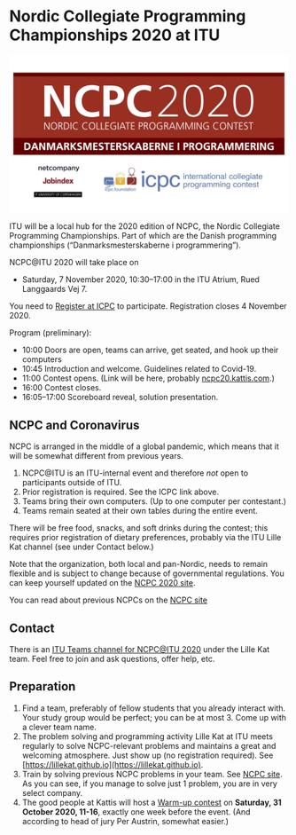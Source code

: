 # Nordic Collegiate Programming Championships 2020 at ITU

![NPCP @ ITU](images/NCPC-2020-1920x1080px.jpg)

ITU will be a local hub for the 2020 edition of NCPC, the Nordic Collegiate Programming Championships.
Part of which are the Danish programming championships (“Danmarksmesterskaberne i programmering”).

NCPC@ITU 2020 will take place on 

* Saturday, 7 November 2020, 10:30–17:00 in the ITU Atrium, Rued Langgaards Vej 7.

You need to [Register at ICPC](https://icpc.global/regionals/finder/Nordic-2020) to participate.
Registration closes 4 November 2020.

Program (preliminary):

* 10:00 Doors are open, teams can arrive, get seated, and hook up their computers
* 10:45 Introduction and welcome. Guidelines related to Covid-19.
* 11:00 Contest opens. (Link will be here, probably [ncpc20.kattis.com](https://ncpc20.kattis.com).)
* 16:00 Contest closes.
* 16:05–17:00 Scoreboard reveal, solution presentation.

## NCPC and Coronavirus

NCPC is arranged in the middle of a global pandemic, which means that it will be somewhat different from previous years.

1. NCPC@ITU is an ITU-internal event and therefore _not_ open to participants outside of ITU.
2. Prior registration is required. See the ICPC link above.
3. Teams bring their own computers. (Up to one computer per contestant.)
4. Teams remain seated at their own tables during the entire event.

There will be free food, snacks, and soft drinks during the contest; this requires prior registration of dietary preferences, probably via the ITU Lille Kat channel (see under Contact below.)

Note that the organization, both local and pan-Nordic, needs to remain flexible and is subject to change because of governmental regulations. 
You can keep yourself updated on the [NCPC 2020 site](https://nordic.icpc.io/ncpc2020/).

You can read about previous NCPCs on the [NCPC site](https://nordic.icpc.io)

## Contact

There is an [ITU Teams channel for NCPC@ITU 2020](https://teams.microsoft.com/l/channel/19%3a954287df1f9847b58af7aa5661c421e9%40thread.tacv2/NCPC%2540ITU%25202020?groupId=f8d37a29-5c53-44fd-b2c9-bed005d1aee9&tenantId=bea229b6-7a08-4086-b44c-71f57f716bdb) under the Lille Kat team.
Feel free to join and ask questions, offer help, etc.

## Preparation

1. Find a team, preferably of fellow students that you already interact with. Your study group would be perfect; you can be at most 3. Come up with a clever team name.
2. The problem solving and programming activity Lille Kat at ITU meets regularly to solve NCPC-relevant problems and maintains a great and welcoming atmosphere.
   Just show up (no registration required). See [https://lillekat.github.io](https://lillekat.github.io).
3. Train by solving previous NCPC problems in your team. See [NCPC site](https://nordic.icpc.io). 
   As you can see, if you manage to solve just 1 problem, you are in very select company.
4. The good people at Kattis will host a [Warm-up contest](https://open.kattis.com/contests/ncpc2020warmup) on **Saturday, 31 October 2020, 11-16**, exactly one week before the event. (And according to head of jury Per Austrin, somewhat easier.)

